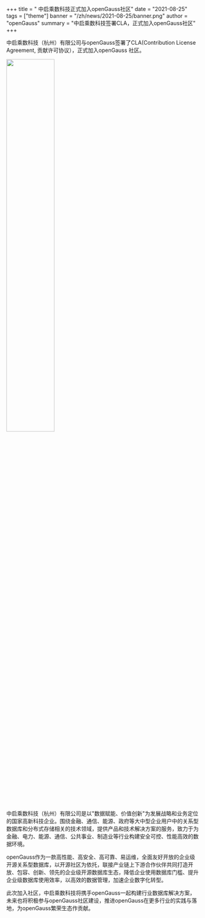 ﻿+++
title = " 中启乘数科技正式加入openGauss社区"
date = "2021-08-25"
tags = ["theme"]
banner = "/zh/news/2021-08-25/banner.png"
author = "openGauss"
summary = "中启乘数科技签署CLA，正式加入openGauss社区"
+++


​中启乘数科技（杭州）有限公司与openGauss签署了CLA(Contribution License Agreement, 贡献许可协议），正式加入openGauss 社区。

<img src="/zh/news/2021-08-25/banner.png" style="width: 50%">


中启乘数科技（杭州）有限公司是以"数据赋能、价值创新"为发展战略和业务定位的国家高新科技企业。围绕金融、通信、能源、政府等大中型企业用户中的关系型数据库和分布式存储相关的技术领域，提供产品和技术解决方案的服务，致力于为金融、电力、能源、通信、公共事业、制造业等行业构建安全可控、性能高效的数据环境。

openGauss作为一款高性能、高安全、高可靠、易运维，全面友好开放的企业级开源关系型数据库，以开源社区为依托，联接产业链上下游合作伙伴共同打造开放、包容、创新、领先的企业级开源数据库生态，降低企业使用数据库门槛、提升企业级数据库使用效率，以高效的数据管理，加速企业数字化转型。

此次加入社区，中启乘数科技将携手openGauss一起构建行业数据库解决方案，未来也将积极参与openGauss社区建设，推进openGauss在更多行业的实践与落地，为openGauss繁荣生态作贡献。